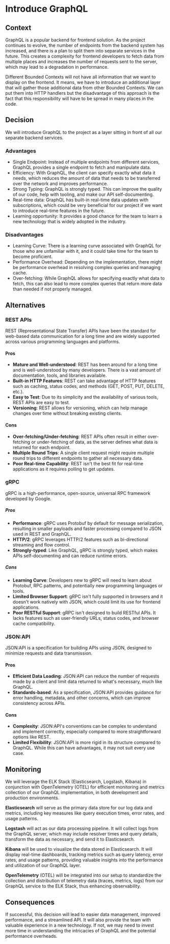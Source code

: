 # Introduce GraphQL

## Context

GraphQL is a popular backend for frontend solution. As the project continues to evolve, the number of endpoints from the backend system has increased, and there is a plan to split them into separate services in the future. This creates a complexity for frontend developers to fetch data from multiple places and increases the number of requests sent to the server, which may lead to a degradation in performance.

Different Bounded Contexts will not have all information that we want to display on the frontend. It means, we have to introduce an additional layer that will gather those additional data from other Bounded Contexts. We can put them into HTTP handlers but the disadvantage of this approach is the fact that this responsibility will have to be spread in many places in the code.

## Decision

We will introduce GraphQL to the project as a layer sitting in front of all our separate backend services.

### Advantages

* Single Endpoint: Instead of multiple endpoints from different services, GraphQL provides a single endpoint to fetch and manipulate data.
* Efficiency: With GraphQL, the client can specify exactly what data it needs, which reduces the amount of data that needs to be transferred over the network and improves performance.
* Strong Typing: GraphQL is strongly typed. This can improve the quality of our code, help with tooling, and make our API self-documenting.
* Real-time data: GraphQL has built-in real-time data updates with subscriptions, which could be very beneficial for our project if we want to introduce real-time features in the future.
* Learning opportunity: It provides a good chance for the team to learn a new technology that is widely adopted in the industry.


### Disadvantages

* Learning Curve: There is a learning curve associated with GraphQL for those who are unfamiliar with it, and it could take time for the team to become proficient.
* Performance Overhead: Depending on the implementation, there might be performance overhead in resolving complex queries and managing cache.
* Over-fetching: While GraphQL allows for specifying exactly what data to fetch, this can also lead to more complex queries that return more data than needed if not properly managed.

## Alternatives

### REST APIs
REST (Representational State Transfer) APIs have been the standard for web-based data communication for a long time and are widely supported across various programming languages and platforms.

#### Pros
* **Mature and Well-understood**: REST has been around for a long time and is well-understood by many developers. There is a vast amount of documentation, tools, and libraries available.
* **Built-in HTTP Features**: REST can take advantage of HTTP features such as caching, status codes, and methods (GET, POST, PUT, DELETE, etc.).
* **Easy to Test**: Due to its simplicity and the availability of various tools, REST APIs are easy to test.
* **Versioning**: REST allows for versioning, which can help manage changes over time without breaking existing clients.

#### Cons
* **Over-fetching/Under-fetching**: REST APIs often result in either over-fetching or under-fetching of data, as the server defines what data is returned for each endpoint.
* **Multiple Round Trips**: A single client request might require multiple round trips to different endpoints to gather all necessary data.
* **Poor Real-time Capability**: REST isn't the best fit for real-time applications as it requires polling to get updates.

### gRPC
gRPC is a high-performance, open-source, universal RPC framework developed by Google.

##### Pros
* **Performance**: gRPC uses Protobuf by default for message serialization, resulting in smaller payloads and faster processing compared to JSON used in REST and GraphQL.
* **HTTP/2**: gRPC leverages HTTP/2 features such as bi-directional streaming and flow control.
* **Strongly-typed**: Like GraphQL, gRPC is strongly typed, which makes APIs self-documenting and can reduce runtime errors.

##### Cons
* **Learning Curve**: Developers new to gRPC will need to learn about Protobuf, RPC patterns, and potentially new programming languages or tools.
* **Limited Browser Support**: gRPC isn't fully supported in browsers and it doesn't work natively with JSON, which could limit its use for frontend applications.
* **Poor RESTful Support**: gRPC isn't designed to build RESTful APIs. It lacks features such as user-friendly URLs, status codes, and browser cache compatibility.

### JSON:API
JSON:API is a specification for building APIs using JSON, designed to minimize requests and data transmission.

#### Pros
* **Efficient Data Loading**: JSON:API can reduce the number of requests made by a client and limit data returned to what's necessary, much like GraphQL.
* **Standards-based**: As a specification, JSON:API provides guidance for error handling, metadata, and other concerns, which can improve consistency across APIs.

#### Cons
* **Complexity**: JSON:API's conventions can be complex to understand and implement correctly, especially compared to more straightforward options like REST.
* **Limited Flexibility**: JSON:API is more rigid in its structure compared to GraphQL. While this can have advantages, it may not suit every use case.


## Monitoring

We will leverage the ELK Stack (Elasticsearch, Logstash, Kibana) in conjunction with OpenTelemetry (OTEL) for efficient monitoring and metrics collection of our GraphQL implementation, in both development and production environments.

**Elasticsearch** will serve as the primary data store for our log data and metrics, including key measures like query execution times, error rates, and usage patterns.

**Logstash** will act as our data processing pipeline. It will collect logs from the GraphQL server, which may include resolver times and query details, transform the data as necessary, and send it to Elasticsearch.

**Kibana** will be used to visualize the data stored in Elasticsearch. It will display real-time dashboards, tracking metrics such as query latency, error rates, and usage patterns, providing valuable insights into the performance and utilization of our GraphQL layer.

**OpenTelemetry** (OTEL) will be integrated into our setup to standardize the collection and distribution of telemetry data (traces, metrics, logs) from our GraphQL service to the ELK Stack, thus enhancing observability.

## Consequences
If successful, this decision will lead to easier data management, improved performance, and a streamlined API. It will also provide the team with valuable experience in a new technology. If not, we may need to invest more time in understanding the intricacies of GraphQL and the potential performance overheads.
